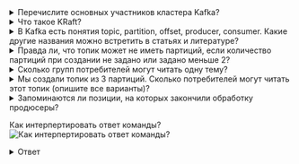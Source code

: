 <details>
  <summary>Перечислите основных участников кластера Kafka?</summary>
  
  Ансамбль Apache ZooKeeper, кластер Apache Kafka, producer, consumer
</details>

<details>
  <summary>Что такое KRaft?</summary>
  
  Режим работы с метаданными без использования ZooKeeper
</details>

<details>
  <summary>В Kafka есть понятия topic, partition, offset, producer, consumer. Какие другие названия можно встретить в статьях и литературе?</summary>
  
  Тема, раздел, смещение, производитель, потребитель
</details>

<details>
  <summary>Правда ли, что топик может не иметь партиций, если количество партиций при создании не задано или задано меньше 2?</summary>
  
  Кафка не ограничивает количество групп потребителей, которые могут читать данные из одной темы.
</details>

<details>
  <summary>Сколько групп потребителей могут читать одну тему?</summary>
  
  Кафка не ограничивает количество групп потребителей, которые могут читать данные из одной темы.
</details>

<details>
  <summary>Мы создали топик из 3 партиций. Сколько потребителей могут читать этот топик (опишите все варианты)?</summary>
  
  С таким топиком одновременно могут работать до 3 потребителей (в т.ч. ни одного) в рамках каждой консьюмер-группы.
</details>

<details>
  <summary>Запоминаются ли позиции, на которых закончили обработку продюсеры?</summary>
  
  Да, для каждой топик-партиции в рамках каждой консьюмер-группы в топике __consumer_offsets.
</details>

Как интерпертировать ответ команды?
![Как интерпертировать ответ команды?](https://user-images.githubusercontent.com/13710048/236383987-f2936084-c487-449d-9a2b-53351478f1da.png)

<details>
  <summary>Ответ</summary>
  
  В консьюмер-группе 2 активных потребителя читают топик events, состоящий из двух партиций. 
  Каждый из потребителей зафиксировал свое смещение на позициях 358407 и 8466 соответственно.
  LOG-END-OFFSET это общее количество сообщений в партиции и не привязано к группе.
  Лаг первого потребителя -- 1 сообщение, лаг второго -- 2. LAG = LOG-END-OFFSET - CURRENT-OFFSET
 
</details>

